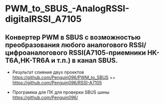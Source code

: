 # PWM_to_SBUS_-AnalogRSSI-digitalRSSI_A7105
## Конвертер PWM в SBUS c возможностью преобразования любого аналогового RSSI/цифроаналогового RSSI(А7105-приемники HK-T6A,HK-TR6A и т.п.) в канал SBUS.

* Результат слияния двух проектов https://github.com/Penguin096/PWM_to_SBUS  ++  https://github.com/Penguin096/RSSI-A7105

* Программа для ПК для проверки SBUS шины https://github.com/Penguin096/
